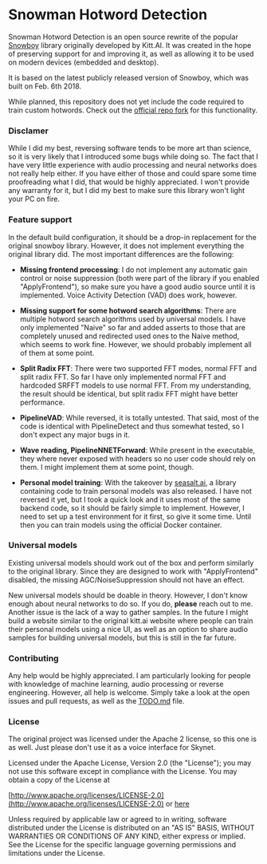 # Snowman Hotword Detection

Snowman Hotword Detection is an open source rewrite of the popular
[Snowboy](https://github.com/Kitt-AI/snowboy/) library originally developed by Kitt.AI.
It was created in the hope of preserving support for and improving it, as well as allowing
it to be used on modern devices (embedded and desktop).

It is based on the latest publicly released version of Snowboy, which was built on Feb. 6th 2018.

While planned, this repository does not yet include the code required to train custom hotwords.
Check out the [official repo fork](https://github.com/seasalt-ai/snowboy) for this functionality.

### Disclamer

While I did my best, reversing software tends to be more art than science, so it is
very likely that I introduced some bugs while doing so. The fact that I have very little
experience with audio processing and neural networks does not really help either. If you have
either of those and could spare some time proofreading what I did, that would be highly
appreciated. I won't provide any warranty for it, but I did my best to make sure this library
won't light your PC on fire.

### Feature support

In the default build configuration, it should be a drop-in replacement for the original snowboy
library. However, it does not implement everything the original library did. The most important
differences are the following:

- **Missing frontend processing**:
  I do not implement any automatic gain control or noise suppression (both were part of the
  library if you enabled "ApplyFrontend"), so make sure you have a good audio source until it
  is implemented. Voice Activity Detection (VAD) does work, however.

- **Missing support for some hotword search algorithms**:
  There are multiple hotword search algorithms used by universal models. I have only implemented
  "Naive" so far and added asserts to those that are completely unused and redirected used ones to
  the Naive method, which seems to work fine. However, we should probably implement all of them at
  some point.

- **Split Radix FFT**:
  There were two supported FFT modes, normal FFT and split radix FFT. So far I have only implemented
  normal FFT and hardcoded SRFFT models to use normal FFT. From my understanding, the result should
  be identical, but split radix FFT might have better performance.

- **PipelineVAD**:
  While reversed, it is totally untested. That said, most of the code is identical with PipelineDetect
  and thus somewhat tested, so I don't expect any major bugs in it.

- **Wave reading, PipelineNNETForward**:
  While present in the executable, they where never exposed with headers so no user code should
  rely on them. I might implement them at some point, though.

- **Personal model training**:
  With the takeover by [seasalt.ai](https://github.com/seasalt-ai/snowboy), a library containing
  code to train personal models was also released. I have not reversed it yet, but I took a quick
  look and it uses most of the same backend code, so it should be fairly simple to implement.
  However, I need to set up a test environment for it first, so give it some time. Until then you
  can train models using the official Docker container.

### Universal models

Existing universal models should work out of the box and perform similarly to the original library.
Since they are designed to work with "ApplyFrontend" disabled, the missing AGC/NoiseSuppression
should not have an effect.

New universal models should be doable in theory. However, I don't know enough about neural networks
to do so. If you do, **please** reach out to me. Another issue is the lack of a way to gather samples.
In the future I might build a website similar to the original kitt.ai website where people can train
their personal models using a nice UI, as well as an option to share audio samples for building
universal models, but this is still in the far future.

### Contributing

Any help would be highly appreciated. I am particularly looking for people with knowledge of machine
learning, audio processing or reverse engineering. However, all help is welcome. Simply take a look
at the open issues and pull requests, as well as the [TODO.md](TODO.md) file.

### License

The original project was licensed under the Apache 2 license, so this one is as well.
Just please don't use it as a voice interface for Skynet.

Licensed under the Apache License, Version 2.0 (the "License");
you may not use this software except in compliance with the License.
You may obtain a copy of the License at

[http://www.apache.org/licenses/LICENSE-2.0](http://www.apache.org/licenses/LICENSE-2.0) or
[here](LICENSE.txt)

Unless required by applicable law or agreed to in writing, software
distributed under the License is distributed on an "AS IS" BASIS,
WITHOUT WARRANTIES OR CONDITIONS OF ANY KIND, either express or implied.
See the License for the specific language governing permissions and
limitations under the License.
